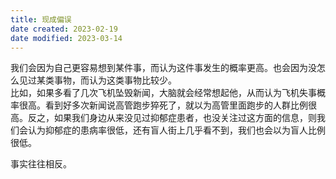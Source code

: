 ```yaml
---
title: 现成偏误
date created: 2023-02-19
date modified: 2023-03-14
---
```


我们会因为自己更容易想到某件事，而认为这件事发生的概率更高。也会因为没怎么见过某类事物，而认为这类事物比较少。  
比如，如果多看了几次飞机坠毁新闻，大脑就会经常想起他，从而认为飞机失事概率很高。看到好多次新闻说高管跑步猝死了，就以为高管里面跑步的人群比例很高。反之，如果我们身边从来没见过抑郁症患者，也没关注过这方面的信息，则我们会认为抑郁症的患病率很低，还有盲人街上几乎看不到，我们也会以为盲人比例很低。

事实往往相反。
